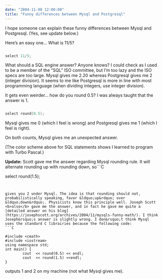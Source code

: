 ```yaml
---
date: "2004-11-08 12:00:00"
title: "Funny differences between Mysql and Postgresql"
---
```




I hope someone can explain these funny differences between Mysql and Postgresql. (Yes, see update below.)

Here&rsquo;s an easy one&hellip; What is 11/5?
```C

select 11/5;
```


What should a SQL engine answer? Anyone knows? I could check as I used to be a member of the &ldquo;SQL&rdquo; ISO committee, but I&rsquo;m too lazy and the ISO specs are too large. Mysql gives me 2.20 whereas Postgresql gives me 2 (integer division). It seems to me like Postgresql is more in line with most programming language (when dividing integers, use integer division).

It gets even weirder&hellip; how do you round 0.5? I was always taught that the answer is 1.
```C

select round(0.5);
```


Mysql gives me 0 (which I feel is wrong) and Postgresql gives me 1 (which I feel is right).

On both counts, Mysql gives me an unexpected answer.

(The color scheme above for SQL statements shows I learned to program with Turbo Pascal.)

<b>Update:</b> Scott gave me the answer regarding Mysql rounding rule. It will alternate rounding up with rounding down, so```C

select round(1.5);
```


gives you 2 under Mysql. The idea is that rounding should not, probabilistically speaking, favor &ldquo;up&rdquo; over &ldquo;down&rdquo;. Physicists know this principle well. Joseph Scott <b>also</b> gave me the answer, and in fact he gave me quite a [detailed answer on his blog](https://josephscott.org/archives/2004/11/mysqls-funny-math/). I think Joseph&rsquo;s answer is slightly wrong. I don&rsquo;t think Mysql uses the standard C librairies because the following code:
```C

#include <cmath>
#include <iostream>
using namespace std;
int main() {
        cout  << round(0.5) << endl;
        cout  << round(1.5) <<endl;
}
```


outputs 1 and 2 on my machine (not what Mysql gives me).

